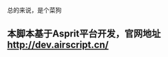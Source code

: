 

<!---
djsindn/djsindn is a ✨ special ✨ repository because its `README.md` (this file) appears on your GitHub profile.
You can click the Preview link to take a look at your changes.
--->
总的来说，是个菜狗
## 本脚本基于Asprit平台开发，官网地址 http://dev.airscript.cn/
